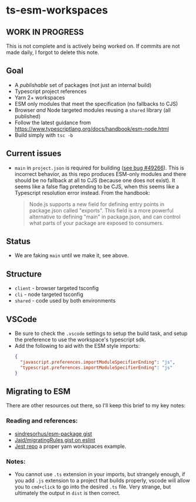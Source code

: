 # ts-esm-workspaces

## WORK IN PROGRESS

This is not complete and is actively being worked on. If commits are not made daily, I forgot to delete this note.

## Goal

- A _publishable_ set of packages (not just an internal build)
- Typescript project references
- Yarn 2+ workspaces
- ESM only modules that meet the specification (no fallbacks to CJS)
- Browser _and_ Node targeted modules reusing a `shared` library (all published)
- Follow the latest guidance from https://www.typescriptlang.org/docs/handbook/esm-node.html
- Build simply with `tsc -b`

## Current issues

- `main` in `project.json` is required for building ([see bug #49266](https://github.com/microsoft/TypeScript/issues/49266)). This is incorrect behavior, as this repo produces ESM-only modules and there should be no fallback at all to CJS (because one does not exist). It seems like a false flag pretending to be CJS, when this seems like a Typescript resolution error instead. From the handbook:
  > Node.js supports a new field for defining entry points in package.json called "exports". This field is a more powerful alternative to defining "main" in package.json, and can control what parts of your package are exposed to consumers.

## Status

- We are faking `main` until we make it, see above.

## Structure

- `client` - browser targeted tsconfig
- `cli` - node targeted tsconfig
- `shared` - code used by both environments

## VSCode

- Be sure to check the `.vscode` settings to setup the build task, and setup the preference to use the workspace's typescript sdk.
- Add the following to aid with the ESM style imports:
  ```json
  {
    "javascript.preferences.importModuleSpecifierEnding": "js",
    "typescript.preferences.importModuleSpecifierEnding": "js"
  }
  ```

## Migrating to ESM

There are other resources out there, so I'll keep this brief to my key notes:

### Reading and references:

- [sindresorhus/esm-package gist](https://gist.github.com/sindresorhus/a39789f98801d908bbc7ff3ecc99d99c)
- [Jaid/migratingRules gist on eslint](https://gist.github.com/Jaid/164668c0151ae09d2bc81be78a203dd5)
- [Jest repo](https://github.com/facebook/jest/blob/main/package.json) a proper yarn workspaces example.

### Notes:

- You cannot use `.ts` extension in your imports, but strangely enough, if you add `.js` extension to a project that builds properly, vscode will allow you to `cmd+click` to go into the desired `.ts` file. Very strange, but ultimately the output in `dist` is then correct.

